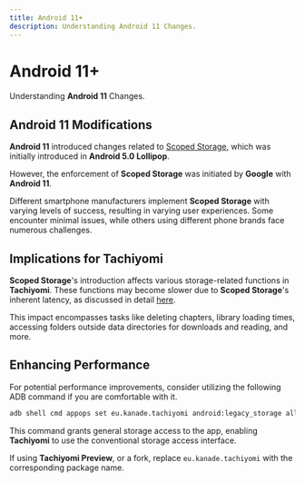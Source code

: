```yaml
---
title: Android 11+
description: Understanding Android 11 Changes.
---
```


# Android 11+
Understanding **Android 11** Changes.

## Android 11 Modifications
**Android 11** introduced changes related to [Scoped Storage](https://developer.android.com/about/versions/11/privacy/storage), which was initially introduced in **Android 5.0 Lollipop**.

However, the enforcement of **Scoped Storage** was initiated by **Google** with **Android 11**.

Different smartphone manufacturers implement **Scoped Storage** with varying levels of success, resulting in varying user experiences.
Some encounter minimal issues, while others using different phone brands face numerous challenges.

## Implications for Tachiyomi
**Scoped Storage**'s introduction affects various storage-related functions in **Tachiyomi**.
These functions may become slower due to **Scoped Storage**'s inherent latency, as discussed in detail [here](https://www.xda-developers.com/android-q-storage-access-framework-scoped-storage/).

This impact encompasses tasks like deleting chapters, library loading times, accessing folders outside data directories for downloads and reading, and more.

## Enhancing Performance
For potential performance improvements, consider utilizing the following ADB command if you are comfortable with it.

```bash
adb shell cmd appops set eu.kanade.tachiyomi android:legacy_storage allow
```

This command grants general storage access to the app, enabling **Tachiyomi** to use the conventional storage access interface.

If using **Tachiyomi Preview**, or a fork, replace `eu.kanade.tachiyomi` with the corresponding package name.
